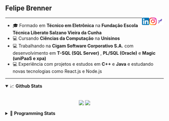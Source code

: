 <h2>Felipe Brenner</h2>

<a href="https://app.rocketseat.com.br/me/felipe-de-oliveira-brenner-conta-ignite" target="_blank" rel="nofollow"><img align="right" width="23rem" src="./assets/rocketseat.png" alt="Rocketseat: @felipe-de-oliveira-brenner-conta-ignite"/></a>
<a href="https://www.instagram.com/felipeobrenner/" target="_blank" rel="nofollow"><img align="right" width="23rem" src="./assets/instagram.png" alt="Instagram: @felipeobrenner"/></a>
<a href="https://www.linkedin.com/in/felipe-de-oliveira-brenner/" target="_blank" rel="nofollow"><img align="right" width="23rem" src="./assets/linkedin.png" alt="LinkedIn: @felipe-de-oliveira-brenner"/></a>

---

- 🎓 Formado em **Técnico em Eletrônica** na **Fundação Escola Técnica Liberato Salzano Vieira da Cunha**
- 💻 Cursando **Ciências da Computação** na **Unisinos**
- 💻 Trabalhando na **Cigam Software Corporativo S.A.** com desenvolvimento em **T-SQL (SQL Server)** , **PL/SQL (Oracle)** e **Magic (uniPaaS e xpa)**
- 💻 Experiência com projetos e estudos em **C++** e **Java** e estudando novas tecnologias como React.js e Node.js

---

<details open>
  <summary>📈 <b>Github Stats</b></summary>
  <br>
  <p align="center">
  <img src="https://github-readme-stats.vercel.app/api?username=felipebrenner&show_icons=true&theme=dark"/>
  <img src="https://github-readme-stats.vercel.app/api/top-langs/?username=felipebrenner&layout=compact&theme=dark">
  </p>

</details>

<details>
  <summary>🤖 <b>Programming Stats</b></summary>
  <br/>

  <!--START_SECTION:waka-->

> 🏆 543 Contributions in the Year 2021
>
> 📦 232.9 kB Used in Github's Storage
>
> 📜 39 Public Repositories
>
> 🔑 4 Private Repositories

**I'm an Early 🐤**

```text
🌞 Morning    21 commits     ████░░░░░░░░░░░░░░░░░░░░░   16.67%
🌆 Daytime    49 commits     █████████░░░░░░░░░░░░░░░░   38.89%
🌃 Evening    54 commits     ██████████░░░░░░░░░░░░░░░   42.86%
🌙 Night      2 commits      ░░░░░░░░░░░░░░░░░░░░░░░░░   1.59%

```

📅 **I'm Most Productive on Wednesday**

```text
Monday       18 commits     ███░░░░░░░░░░░░░░░░░░░░░░   14.29%
Tuesday      11 commits     ██░░░░░░░░░░░░░░░░░░░░░░░   8.73%
Wednesday    22 commits     ████░░░░░░░░░░░░░░░░░░░░░   17.46%
Thursday     16 commits     ███░░░░░░░░░░░░░░░░░░░░░░   12.7%
Friday       22 commits     ████░░░░░░░░░░░░░░░░░░░░░   17.46%
Saturday     18 commits     ███░░░░░░░░░░░░░░░░░░░░░░   14.29%
Sunday       19 commits     ███░░░░░░░░░░░░░░░░░░░░░░   15.08%

```

**I Mostly Code in TypeScript**

```text
TypeScript               17 repos            █████████░░░░░░░░░░░░░░░░   36.96%
JavaScript               13 repos            ███████░░░░░░░░░░░░░░░░░░   28.26%
Java                     7 repos             ███░░░░░░░░░░░░░░░░░░░░░░   15.22%
TeX                      4 repos             ██░░░░░░░░░░░░░░░░░░░░░░░   8.7%
HTML                     3 repos             █░░░░░░░░░░░░░░░░░░░░░░░░   6.52%

```

**Timeline**

![Chart not found](./charts/bar_graph.png)

<!--END_SECTION:waka-->
</details>
